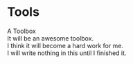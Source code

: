 # Tools
A Toolbox<br>
 It will be an awesome toolbox.<br>
 I think it will become a hard work for me.<br>
I will write nothing in this until I finished it.<br>

